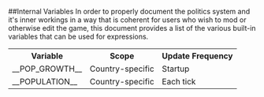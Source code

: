 ##Internal Variables
In order to properly document the politics system and it's inner workings in a way that is
coherent for users who wish to mod or otherwise edit the game, this document provides a list
of the various built-in variables that can be used for expressions.

<table>
	<tr>
		<th>Variable</th>
		<th>Scope</th>
		<th>Update Frequency</th>
	</tr>
	<tr>
		<td>__POP_GROWTH__</td>
		<td>Country-specific</td>
		<td>Startup</td>
	</tr>
	<tr>
		<td>__POPULATION__</td>
		<td>Country-specific</td>
		<td>Each tick</td>
	</tr>
</table>